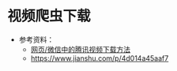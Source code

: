 # 视频爬虫下载

- 参考资料：
  - [网页/微信中的腾讯视频下载方法](https://blog.csdn.net/xht555/article/details/48413409/)
  - https://www.jianshu.com/p/4d014a45aaf7